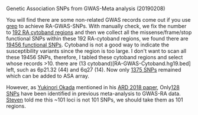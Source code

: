 Genetic Association SNPs from GWAS-Meta analysis (20190208)

You will find there are some non-related GWAS records come out if you use [grep](Grep_RA.GWAS_Catalog.md) to achieve RA-GWAS-SNPs. With manually check, we fix the number to [192 RA cytoband regions](RA-GWAS-Cytoband.hg19.bed) and then we collect all the missense/frame/stop functional SNPs within these 192 RA-cytoband regions, we found there are [19456 functional SNPs](gnomad.exomes.r2.1.sites.rec.RA-GWAS-Cytoband.hg19.vcf.bed). Cytoband is not a good way to indicate the susceptibility variants since the region is too large. I don't want to scan all these 19456 SNPs, therefore, I tabled these cytoband regions and select whose records >10. there are (13 cytoband)[RA-GWAS-Cytoband.hg19.bed] left, such as 6p21.32 (44) and 6q27 (14). Now only [1375 SNPs](1375.gnomad.exomes.r2.1.sites.rec.RA-GWAS-Cytoband.hg19.vcf.bed) remained which can be added to ASA array. 

However, as [Yukinori Okada](https://scholar.google.com/citations?user=63-_SKAAAAAJ&hl=en) mentioned in his [ARD 2018 paper](https://ard.bmj.com/content/early/2018/12/08/annrheumdis-2018-213678), Only[128 SNPs](../GWAS/GWAS-Meta-128-SNPs.20190208.vcf) have been identified in previous meta-analysis to GWAS-RA data. [Steven](https://scholar.google.com/citations?user=WM-TwVQAAAAJ&hl=en) told me this ~101 loci is not 101 SNPs, we should take them as 101 regions.
